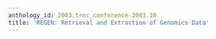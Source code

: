 ```yaml
---
anthology_id: 2003.trec_conference-2003.10
title: 'REGEN: Retrieval and Extraction of Genomics Data'
---
```

